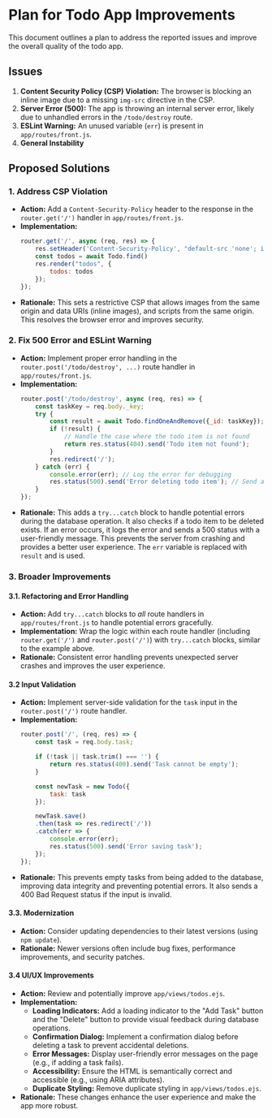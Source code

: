# Plan for Todo App Improvements

This document outlines a plan to address the reported issues and improve the overall quality of the todo app.

## Issues

1.  **Content Security Policy (CSP) Violation:** The browser is blocking an inline image due to a missing `img-src` directive in the CSP.
2.  **Server Error (500):** The app is throwing an internal server error, likely due to unhandled errors in the `/todo/destroy` route.
3.  **ESLint Warning:** An unused variable (`err`) is present in `app/routes/front.js`.
4. **General Instability**

## Proposed Solutions

### 1. Address CSP Violation

*   **Action:** Add a `Content-Security-Policy` header to the response in the `router.get('/')` handler in `app/routes/front.js`.
*   **Implementation:**
    ```javascript
    router.get('/', async (req, res) => {
        res.setHeader('Content-Security-Policy', "default-src 'none'; img-src 'self' data:; script-src 'self'");
        const todos = await Todo.find()
        res.render("todos", {
            todos: todos
        });
    });
    ```
*   **Rationale:** This sets a restrictive CSP that allows images from the same origin and data URIs (inline images), and scripts from the same origin. This resolves the browser error and improves security.

### 2. Fix 500 Error and ESLint Warning

*   **Action:** Implement proper error handling in the `router.post('/todo/destroy', ...)` route handler in `app/routes/front.js`.
*   **Implementation:**
    ```javascript
    router.post('/todo/destroy', async (req, res) => {
        const taskKey = req.body._key;
        try {
            const result = await Todo.findOneAndRemove({_id: taskKey});
            if (!result) {
                // Handle the case where the todo item is not found
                return res.status(404).send('Todo item not found');
            }
            res.redirect('/');
        } catch (err) {
            console.error(err); // Log the error for debugging
            res.status(500).send('Error deleting todo item'); // Send a generic error message to the client
        }
    });
    ```
*   **Rationale:** This adds a `try...catch` block to handle potential errors during the database operation. It also checks if a todo item to be deleted exists. If an error occurs, it logs the error and sends a 500 status with a user-friendly message.  This prevents the server from crashing and provides a better user experience. The `err` variable is replaced with `result` and is used.

### 3. Broader Improvements

#### 3.1. Refactoring and Error Handling

* **Action:**  Add `try...catch` blocks to *all* route handlers in `app/routes/front.js` to handle potential errors gracefully.
*   **Implementation:** Wrap the logic within each route handler (including `router.get('/')` and `router.post('/')`) with `try...catch` blocks, similar to the example above.
*   **Rationale:** Consistent error handling prevents unexpected server crashes and improves the user experience.

#### 3.2 Input Validation

*   **Action:** Implement server-side validation for the `task` input in the `router.post('/')` route handler.
*   **Implementation:**
    ```javascript
    router.post('/', (req, res) => {
        const task = req.body.task;

        if (!task || task.trim() === '') {
            return res.status(400).send('Task cannot be empty');
        }

        const newTask = new Todo({
            task: task
        });

        newTask.save()
        .then(task => res.redirect('/'))
        .catch(err => {
            console.error(err);
            res.status(500).send('Error saving task');
        });
    });
    ```
* **Rationale:**  This prevents empty tasks from being added to the database, improving data integrity and preventing potential errors.  It also sends a 400 Bad Request status if the input is invalid.

#### 3.3. Modernization

*   **Action:** Consider updating dependencies to their latest versions (using `npm update`).
*   **Rationale:** Newer versions often include bug fixes, performance improvements, and security patches.

#### 3.4 UI/UX Improvements
* **Action:** Review and potentially improve `app/views/todos.ejs`.
* **Implementation:**
    *   **Loading Indicators:** Add a loading indicator to the "Add Task" button and the "Delete" button to provide visual feedback during database operations.
    *   **Confirmation Dialog:** Implement a confirmation dialog before deleting a task to prevent accidental deletions.
    *   **Error Messages:** Display user-friendly error messages on the page (e.g., if adding a task fails).
    *   **Accessibility:** Ensure the HTML is semantically correct and accessible (e.g., using ARIA attributes).
    * **Duplicate Styling:** Remove duplicate styling in `app/views/todos.ejs`.
*   **Rationale:** These changes enhance the user experience and make the app more robust.
